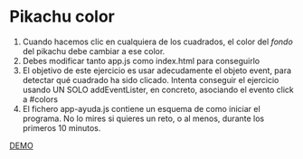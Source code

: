 # Pikachu color

1. Cuando hacemos clic en cualquiera de los cuadrados, el color del _fondo_ del pikachu debe cambiar a ese color.
2. Debes modificar tanto app.js como index.html para conseguirlo
3. El objetivo de este ejercicio es usar adecudamente el objeto event, para detectar qué cuadrado ha sido clicado. Intenta conseguir el ejercicio usando UN SOLO addEventLister, en concreto, asociando el evento click a #colors
4. El fichero app-ayuda.js contiene un esquema de como iniciar el programa. No lo mires si quieres un reto, o al menos, durante los primeros 10 minutos.

[DEMO](https://omiras.github.io/pikachu-color-event/)